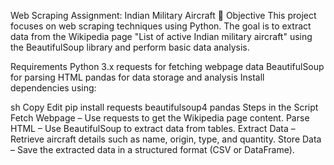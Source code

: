 Web Scraping Assignment: Indian Military Aircraft 🚀
Objective
This project focuses on web scraping techniques using Python. The goal is to extract data from the Wikipedia page "List of active Indian military aircraft" using the BeautifulSoup library and perform basic data analysis.

Requirements
Python 3.x
requests for fetching webpage data
BeautifulSoup for parsing HTML
pandas for data storage and analysis
Install dependencies using:

sh
Copy
Edit
pip install requests beautifulsoup4 pandas
Steps in the Script
Fetch Webpage – Use requests to get the Wikipedia page content.
Parse HTML – Use BeautifulSoup to extract data from tables.
Extract Data – Retrieve aircraft details such as name, origin, type, and quantity.
Store Data – Save the extracted data in a structured format (CSV or DataFrame).
